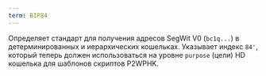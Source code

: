 ```yaml
---
term: BIP84
---
```


Определяет стандарт для получения адресов SegWit V0 (`bc1q...`) в детерминированных и иерархических кошельках. Указывает индекс `84'`, который теперь должен использоваться на уровне `purpose` (цели) HD кошелька для шаблонов скриптов P2WPHK.